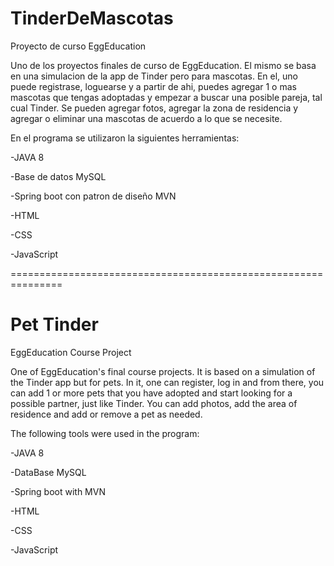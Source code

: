 # TinderDeMascotas
Proyecto de curso EggEducation

Uno de los proyectos finales de curso de EggEducation. El mismo se basa en una simulacion de la app de Tinder pero para mascotas. En el, uno puede registrase, loguearse y a partir de ahi, puedes agregar 1 o mas mascotas que tengas adoptadas y empezar a buscar una posible pareja, tal cual Tinder.
Se pueden agregar fotos, agregar la zona de residencia y agregar o eliminar una mascotas de acuerdo a lo que se necesite.

En el programa se utilizaron la siguientes herramientas:

-JAVA 8

-Base de datos MySQL

-Spring boot con patron de diseño MVN

-HTML

-CSS

-JavaScript

===============================================================

# Pet Tinder

EggEducation Course Project

One of EggEducation's final course projects. It is based on a simulation of the Tinder app but for pets. In it, one can register, log in and from there, you can add 1 or more pets that you have adopted and start looking for a possible partner, just like Tinder.
You can add photos, add the area of residence and add or remove a pet as needed.

The following tools were used in the program:

-JAVA 8

-DataBase MySQL

-Spring boot with MVN

-HTML

-CSS

-JavaScript

